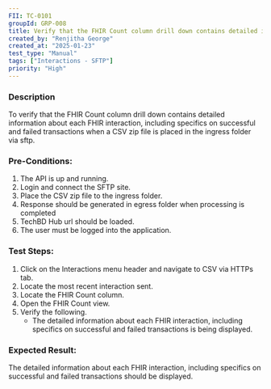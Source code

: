 ```yaml
---
FII: TC-0101
groupId: GRP-008
title: Verify that the FHIR Count column drill down contains detailed information about each FHIR interaction, including specifics on successful and failed transactions when a CSV zip file is placed in the ingress folder via sftp
created_by: "Renjitha George"
created_at: "2025-01-23"
test_type: "Manual"
tags: ["Interactions - SFTP"]
priority: "High"
---
```


### Description

To verify that the FHIR Count column drill down contains detailed information
about each FHIR interaction, including specifics on successful and failed
transactions when a CSV zip file is placed in the ingress folder via sftp.

### Pre-Conditions:

1. The API is up and running.
2. Login and connect the SFTP site.
3. Place the CSV zip file to the ingress folder.
4. Response should be generated in egress folder when processing is completed
5. TechBD Hub url should be loaded.
6. The user must be logged into the application.

### Test Steps:

1. Click on the Interactions menu header and navigate to CSV via HTTPs tab.
2. Locate the most recent interaction sent.
3. Locate the FHIR Count column.
4. Open the FHIR Count view.
5. Verify the following.
   - The detailed information about each FHIR interaction, including specifics
     on successful and failed transactions is being displayed.

### Expected Result:

The detailed information about each FHIR interaction, including specifics on
successful and failed transactions should be displayed.
